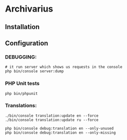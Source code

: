 # Archivarius

## Installation

## Configuration

### DEBUGGING:
```shell
# it run server which shows us requests in the console
php bin/console server:dump
```

### PHP Unit tests
`php bin/phpunit`

### Translations:
```shell script
./bin/console translation:update en --force
./bin/console translation:update ru --force

php bin/console debug:translation en --only-unused
php bin/console debug:translation en --only-missing
```